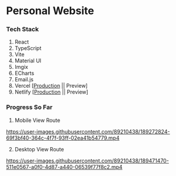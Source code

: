 # Personal Website

### Tech Stack

1. React
2. TypeScript
3. Vite
4. Material UI
5. Imgix
6. ECharts
7. Email.js
8. Vercel [[Production](https://ayanava-karmakar.vercel.app) || Preview]
9. Netlify [[Production](https://ayanava-karmakar.netlify.app) || Preview]

### Progress So Far

1. Mobile View Route



https://user-images.githubusercontent.com/89210438/189272824-69f3bf40-364c-4f7f-93ff-02ea41b54779.mp4


2. Desktop View Route





https://user-images.githubusercontent.com/89210438/189471470-511e0567-a0f0-4d87-a440-06539f77f8c2.mp4






















